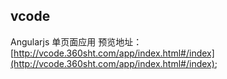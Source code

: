 ## vcode
Angularjs 单页面应用
预览地址： [http://vcode.360sht.com/app/index.html#/index](http://vcode.360sht.com/app/index.html#/index);
